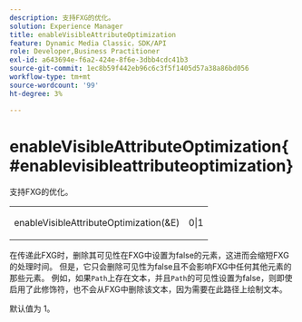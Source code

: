 ```yaml
---
description: 支持FXG的优化。
solution: Experience Manager
title: enableVisibleAttributeOptimization
feature: Dynamic Media Classic，SDK/API
role: Developer,Business Practitioner
exl-id: a643694e-f6a2-424e-8f6e-3dbb4cdc41b3
source-git-commit: 1ec8b59f442eb96c6c3f5f1405d57a38a86bd056
workflow-type: tm+mt
source-wordcount: '99'
ht-degree: 3%

---
```


# enableVisibleAttributeOptimization{#enablevisibleattributeoptimization}

支持FXG的优化。

<table id="simpletable_FDE0D8786BC747AF87A336452500E695"> 
 <tr class="strow"> 
  <td class="stentry"> <p><span class="codeph"> enableVisibleAttributeOptimization(&amp;E)</span> </p> </td> 
  <td class="stentry"> <p>0|1 </p></td> 
 </tr> 
</table>

在传递此FXG时，删除其可见性在FXG中设置为false的元素，这进而会缩短FXG的处理时间。 但是，它只会删除可见性为false且不会影响FXG中任何其他元素的那些元素。 例如，如果`Path`上存在文本，并且`Path`的可见性设置为false，则即使启用了此修饰符，也不会从FXG中删除该文本，因为需要在此路径上绘制文本。

默认值为 1。
